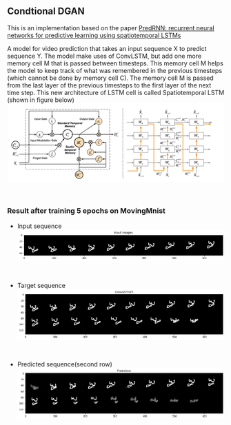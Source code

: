 
## Condtional DGAN

This is an implementation based on the paper <a href="https://dl.acm.org/doi/pdf/10.5555/3294771.3294855">PredRNN: recurrent neural networks for predictive learning using spatiotemporal LSTMs</a> 

A model for video prediction that takes an input sequence X to predict sequence Y.
The model make uses of ConvLSTM, but add one more memory cell M that is passed between timesteps. This memory cell M helps the model to keep track of what was remembered in the previous timesteps (which cannot be done by memory cell C). The memory cell M is passed from the last layer of the previous timesteps to the first layer of the next time step. This new architecture of LSTM cell is called Spatiotemporal LSTM (shown in figure below)
<br/>
![alt text](./spatiotemporal_lstm.png)

<br/>

### Result after training 5 epochs on MovingMnist

- Input sequence <br/>
![alt text](./input.png)
<br/>

- Target sequence <br/>
![alt text](./ground_truth.png)
<br/>

- Predicted sequence(second row)
![alt text](./prediction.png)

